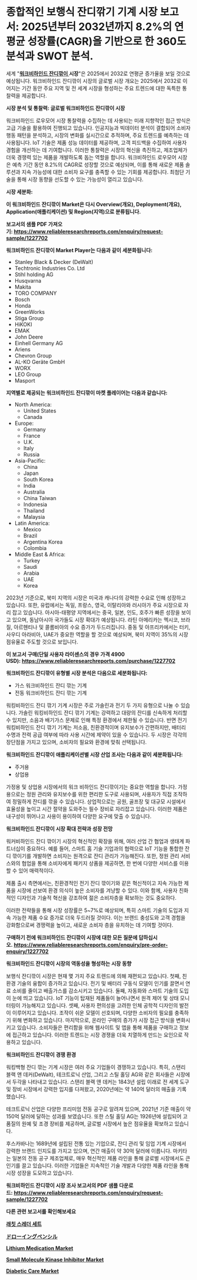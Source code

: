 <p><h1>종합적인 보행식 잔디깎기 기계 시장 보고서: 2025년부터 2032년까지 8.2%의 연평균 성장률(CAGR)을 기반으로 한 360도 분석과 SWOT 분석.</h1></p><p>세계 "<strong><a href="https://www.reliableresearchreports.com/walkbehind-lawnmower-r1227702?utm_campaign=105&utm_medium=8&utm_source=Github&utm_content=ia&utm_term=09012025&utm_id=walkbehind-lawnmower">워크비하인드 잔디깎이&nbsp;</a></strong><strong>시장</strong>"은 2025에서 2032로 연평균 증가율을 보일 것으로 예상됩니다. 워크비하인드 잔디깎이 시장의 글로벌 시장 개요는 2025에서 2032로 이어지는 기간 동안 주요 지역 및 전 세계 시장을 형성하는 주요 트렌드에 대한 독특한 통찰력을 제공합니다.</p>
<p><strong>시장 분석 및 통찰력: 글로벌 워크비하인드 잔디깎이 시장</strong></p>
<p><p>워크비하인드 로우모어 시장 통찰력을 수집하는 데 사용되는 미래 지향적인 접근 방식은 고급 기술을 활용하여 진행되고 있습니다. 인공지능과 빅데이터 분석이 결합되어 소비자 행동 패턴을 분석하고, 시장의 변화를 실시간으로 추적하며, 주요 트렌드를 예측하는 데 사용됩니다. IoT 기술은 제품 성능 데이터를 제공하며, 고객 피드백을 수집하여 사용자 경험을 개선하는 데 기여합니다. 이러한 통찰력은 시장의 혁신을 촉진하고, 제조업체가 더욱 경쟁력 있는 제품을 개발하도록 돕는 역할을 합니다. 워크비하인드 로우모어 시장은 예측 기간 동안 8.2%의 CAGR로 성장할 것으로 예상되며, 이를 통해 새로운 제품 솔루션과 지속 가능성에 대한 소비자 요구를 충족할 수 있는 기회를 제공합니다. 최첨단 기술을 통해 시장 동향을 선도할 수 있는 가능성이 열리고 있습니다.</p><a href="%7CAUTHORITHY_DOMAIN_URL%7C?utm_campaign=105&utm_medium=8&utm_source=Github&utm_content=ia&utm_term=09012025&utm_id=walkbehind-lawnmower"></a></p>
<p><strong>시장 세분화:</strong></p>
<p><strong>이 워크비하인드 잔디깎이 Market은 다시 Overview(개요), Deployment(개요), Application(애플리케이션) 및 Region(지역)으로 분류됩니다.</strong></p>
<p><strong>보고서의 샘플 PDF 가져오기:&nbsp;<a href="https://www.reliableresearchreports.com/enquiry/request-sample/1227702?utm_campaign=105&utm_medium=8&utm_source=Github&utm_content=ia&utm_term=09012025&utm_id=walkbehind-lawnmower">https://www.reliableresearchreports.com/enquiry/request-sample/1227702</a></strong><strong></strong></p>
<p><strong>워크비하인드 잔디깎이 Market Player는 다음과 같이 세분화됩니다:</strong></p>
<p><ul><li>Stanley Black & Decker (DeWalt)</li><li>Techtronic Industries Co. Ltd</li><li>Stihl holding AG</li><li>Husqvarna</li><li>Makita</li><li>TORO COMPANY</li><li>Bosch</li><li>Honda</li><li>GreenWorks</li><li>Stiga Group</li><li>HiKOKI</li><li>EMAK</li><li>John Deere</li><li>Einhell Germany AG</li><li>Ariens</li><li>Chevron Group</li><li>AL-KO Geräte GmbH</li><li>WORX</li><li>LEO Group</li><li>Masport</li></ul></p>
<p><strong>지역별로 제공되는 워크비하인드 잔디깎이 마켓 플레이어는 다음과 같습니다:</strong></p>
<p><ul>
    <li>
        North America:
        <ul>
            <li>United States</li>
            <li>Canada</li>
        </ul>
    </li>
    <li>
        Europe:
        <ul>
            <li>Germany</li>
            <li>France</li>
            <li>U.K.</li>
            <li>Italy</li>
            <li>Russia</li>
        </ul>
    </li>
    <li>
        Asia-Pacific:
        <ul>
            <li>China</li>
            <li>Japan</li>
            <li>South Korea</li>
            <li>India</li>
            <li>Australia</li>
            <li>China Taiwan</li>
            <li>Indonesia</li>
            <li>Thailand</li>
            <li>Malaysia</li>
        </ul>
    </li>
    <li>
        Latin America:
        <ul>
            <li>Mexico</li>
            <li>Brazil</li>
            <li>Argentina Korea</li>
            <li>Colombia</li>
        </ul>
    </li>
    <li>
        Middle East & Africa:
        <ul>
            <li>Turkey</li>
            <li>Saudi</li>
            <li>Arabia</li>
            <li>UAE</li>
            <li>Korea</li>
        </ul>
    </li>
    </ul></p>
<p><p>2023년 기준으로, 북미 지역의 시장은 미국과 캐나다의 강력한 수요로 인해 성장하고 있습니다. 또한, 유럽에서는 독일, 프랑스, 영국, 이탈리아와 러시아가 주요 시장으로 자리 잡고 있습니다. 아시아-태평양 지역에서는 중국, 일본, 인도, 호주가 빠른 성장을 보이고 있으며, 동남아시아 국가들도 시장 확대가 예상됩니다. 라틴 아메리카는 멕시코, 브라질, 아르헨티나 및 콜롬비아의 수요 증가가 두드러집니다. 중동 및 아프리카에서는 터키, 사우디 아라비아, UAE가 중요한 역할을 할 것으로 예상되며, 북미 지역이 35%의 시장 점유율로 주도할 것으로 보입니다.</p></p>
<p><strong>이 보고서 구매(단일 사용자 라이센스의 경우 가격 4900 USD):&nbsp;<a href="https://www.reliableresearchreports.com/purchase/1227702?utm_campaign=105&utm_medium=8&utm_source=Github&utm_content=ia&utm_term=09012025&utm_id=walkbehind-lawnmower">https://www.reliableresearchreports.com/purchase/1227702</a></strong></p>
<p><strong>워크비하인드 잔디깎이 유형별 시장 분석은 다음으로 세분화됩니다:</strong></p>
<p><ul><li>가스 워크비하인드 잔디 깎는 기계</li><li>전동 워크비하인드 잔디 깎는 기계</li></ul></p>
<p><p>워킹비하인드 잔디 깎기 기계 시장은 주로 가솔린과 전기 두 가지 유형으로 나눌 수 있습니다. 가솔린 워킹비하인드 잔디 깎기 기계는 강력하고 대량의 잔디를 신속하게 처리할 수 있지만, 소음과 배기가스 문제로 인해 특정 환경에서 제한될 수 있습니다. 반면 전기 워킹비하인드 잔디 깎기 기계는 저소음, 친환경적이며 유지보수가 간편하지만, 배터리 수명과 전력 공급 여부에 따라 사용 시간에 제약이 있을 수 있습니다. 두 시장은 각각의 장단점을 가지고 있으며, 소비자의 필요와 환경에 맞춰 선택됩니다.</p></p>
<p><strong>워크비하인드 잔디깎이 애플리케이션별 시장 산업 조사는 다음과 같이 세분화됩니다:</strong></p>
<p><ul><li>주거용</li><li>상업용</li></ul></p>
<p><p>가정용 및 상업용 시장에서의 워크 비하인드 잔디깎이기는 중요한 역할을 합니다. 가정용으로는 정원 관리와 유지보수를 위한 편리한 도구로 사용되며, 사용자가 직접 조작하여 정밀하게 잔디를 깎을 수 있습니다. 상업적으로는 공원, 골프장 및 대규모 시설에서 효율성을 높이고 시간 절약을 도와주는 필수 장비로 자리잡고 있습니다. 이러한 제품은 내구성이 뛰어나고 사용이 용이하여 다양한 요구에 맞출 수 있습니다.</p></p>
<p><strong>워크비하인드 잔디깎이 시장 확대 전략과 성장 전망</strong></p>
<p><p>워커비하인드 잔디 깎이기 시장의 혁신적인 확장을 위해, 여러 산업 간 협업과 생태계 파트너십이 중요하다. 예를 들어, 스마트 홈 기술 기업과의 협력으로 IoT 기능을 통합한 잔디 깎이기를 개발하면 소비자는 원격으로 잔디 관리가 가능해진다. 또한, 정원 관리 서비스와의 협업을 통해 소비자에게 패키지 상품을 제공하면, 한 번에 다양한 서비스를 이용할 수 있어 매력적이다.</p><p>제품 출시 측면에서는, 친환경적인 전기 잔디 깎이기와 같은 혁신적이고 지속 가능한 제품을 시장에 선보여 환경 의식이 높은 소비자를 겨냥할 수 있다. 이와 함께, 사용자 친화적인 디자인과 기술적 혁신을 강조하여 젊은 소비자층을 확보하는 것도 중요하다.</p><p>이러한 전략들을 통해 시장 성장률은 5~7%로 예상되며, 특히 스마트 기술의 도입과 지속 가능한 제품 수요 증가로 더욱 두드러질 것이다. 이는 브랜드 충성도와 고객 경험을 강화함으로써 경쟁력을 높이고, 새로운 소비자 층을 유치하는 데 기여할 것이다.</p></p>
<p><strong>구매하기 전에 워크비하인드 잔디깎이 시장에 대한 모든 질문에 답하십시오.&nbsp;<a href="https://www.reliableresearchreports.com/enquiry/pre-order-enquiry/1227702?utm_campaign=105&utm_medium=8&utm_source=Github&utm_content=ia&utm_term=09012025&utm_id=walkbehind-lawnmower">https://www.reliableresearchreports.com/enquiry/pre-order-enquiry/1227702</a></strong><strong></strong></p>
<p><strong>워크비하인드 잔디깎이 시장의 역동성을 형성하는 시장 동향</strong></p>
<p><p>보행식 잔디깎이 시장은 현재 몇 가지 주요 트렌드에 의해 재편되고 있습니다. 첫째, 친환경 기술의 융합이 증가하고 있습니다. 전기 및 배터리 구동식 모델이 인기를 끌면서 연료 소비를 줄이고 배출가스를 감소시키고 있습니다. 둘째, 자동화와 스마트 기술의 도입이 눈에 띄고 있습니다. IoT 기능이 탑재된 제품들이 늘어나면서 원격 제어 및 상태 모니터링이 가능해지고 있습니다. 셋째, 사용자 편의성을 고려한 인체 공학적 디자인의 발전이 이루어지고 있습니다. 조작이 쉬운 모델이 선호되며, 다양한 소비자의 필요를 충족하기 위해 변화하고 있습니다. 마지막으로, 온라인 구매의 증가가 시장 접근 방식을 변화시키고 있습니다. 소비자들은 편리함을 위해 웹사이트 및 앱을 통해 제품을 구매하고 정보에 접근하고 있습니다. 이러한 트렌드는 시장 경쟁을 더욱 치열하게 만드는 요인으로 작용하고 있습니다.</p></p>
<p><strong>워크비하인드 잔디깎이 경쟁 환경</strong></p>
<p><p>워킹백형 잔디 깎는 기계 시장은 여러 주요 기업들이 경쟁하고 있습니다. 특히, 스탠리 블랙 앤 데커(DeWalt), 테크트로닉 산업, 그리고 스틸 홀딩 AG와 같은 회사들은 시장에서 두각을 나타내고 있습니다. 스탠리 블랙 앤 데커는 1843년 설립 이래로 전 세계 도구 및 장비 시장에서 강력한 입지를 다져왔고, 2020년에는 약 140억 달러의 매출을 기록했습니다.</p><p>테크트로닉 산업은 다양한 프리미엄 전동 공구로 알려져 있으며, 2021년 기준 매출이 약 150억 달러에 달하는 성과를 보였습니다. 또한 스틸 홀딩 AG는 1926년에 설립되어 고품질의 원예 및 조경 장비를 제공하며, 글로벌 시장에서 높은 점유율을 확보하고 있습니다.</p><p>후스카바나는 1689년에 설립된 전통 있는 기업으로, 잔디 관리 및 임업 기계 시장에서 강력한 브랜드 인지도를 가지고 있으며, 연간 매출이 약 30억 달러에 이릅니다. 마키타는 일본의 전동 공구 제조업체로, 매우 혁신적인 제품 라인을 통해 글로벌 시장에서도 큰 인기를 끌고 있습니다. 이러한 기업들은 지속적인 기술 개발과 다양한 제품 라인을 통해 시장 성장을 도모하고 있습니다.</p></p>
<p><strong>워크비하인드 잔디깎이 시장 조사 보고서의 PDF 샘플 다운로드:&nbsp;<a href="https://www.reliableresearchreports.com/enquiry/request-sample/1227702?utm_campaign=105&utm_medium=8&utm_source=Github&utm_content=ia&utm_term=09012025&utm_id=walkbehind-lawnmower">https://www.reliableresearchreports.com/enquiry/request-sample/1227702</a></strong></p>
<p><strong></strong></p>
<p><strong></strong></p>
<p><strong></strong></p>
<p><strong></strong></p>
<p><strong>다른 관련 보고서를 확인해보세요</strong></p>
<p><strong><p><a href="https://github.com/laholand/Market-Research-Report-List-6/blob/main/628029029792.md?utm_campaign=105&utm_medium=8&utm_source=Github&utm_content=ia&utm_term=09012025&utm_id=walkbehind-lawnmower">래칫 스레더 세트</a></p><p><a href="https://github.com/mohamedbakry57/Market-Research-Report-List-6/blob/main/559455429743.md?utm_campaign=105&utm_medium=8&utm_source=Github&utm_content=ia&utm_term=09012025&utm_id=walkbehind-lawnmower">ドローイングペンシル</a></p><p><a href="https://github.com/dmitriyvo6rog/Market-Research-Report-List-1/blob/main/lithium-medication-market.md?utm_campaign=105&utm_medium=8&utm_source=Github&utm_content=ia&utm_term=09012025&utm_id=walkbehind-lawnmower">Lithium Medication Market</a></p><p><a href="https://github.com/petbigbeepjn/Market-Research-Report-List-1/blob/main/small-molecule-kinase-inhibitor-market.md?utm_campaign=105&utm_medium=8&utm_source=Github&utm_content=ia&utm_term=09012025&utm_id=walkbehind-lawnmower">Small Molecule Kinase Inhibitor Market</a></p><p><a href="https://github.com/arionmp/Market-Research-Report-List-5/blob/main/diabetic-care-market.md?utm_campaign=105&utm_medium=8&utm_source=Github&utm_content=ia&utm_term=09012025&utm_id=walkbehind-lawnmower">Diabetic Care Market</a></p></strong></p>
